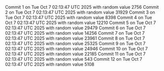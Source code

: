 Commit 1 on Tue Oct  7 02:13:47 UTC 2025 with random value 2756
Commit 2 on Tue Oct  7 02:13:47 UTC 2025 with random value 31929
Commit 3 on Tue Oct  7 02:13:47 UTC 2025 with random value 8398
Commit 4 on Tue Oct  7 02:13:47 UTC 2025 with random value 12210
Commit 5 on Tue Oct  7 02:13:47 UTC 2025 with random value 29479
Commit 6 on Tue Oct  7 02:13:47 UTC 2025 with random value 14256
Commit 7 on Tue Oct  7 02:13:47 UTC 2025 with random value 23961
Commit 8 on Tue Oct  7 02:13:47 UTC 2025 with random value 25325
Commit 9 on Tue Oct  7 02:13:47 UTC 2025 with random value 24946
Commit 10 on Tue Oct  7 02:13:47 UTC 2025 with random value 22185
Commit 11 on Tue Oct  7 02:13:47 UTC 2025 with random value 543
Commit 12 on Tue Oct  7 02:13:47 UTC 2025 with random value 5108
